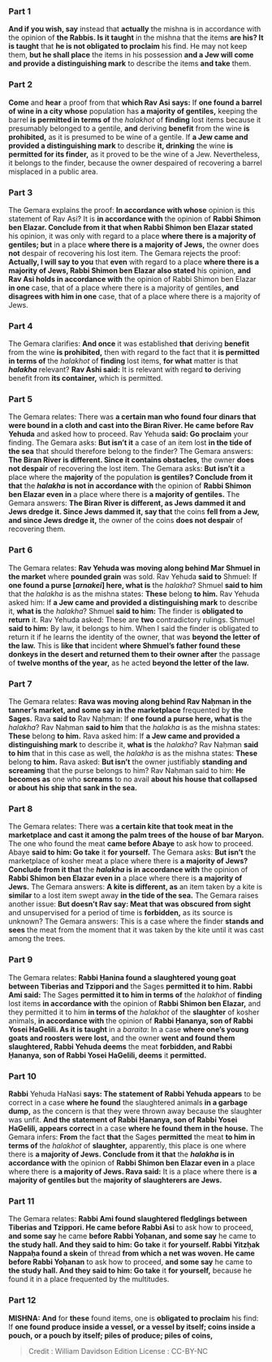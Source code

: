 
### Part 1
<b>And if you wish, say</b> instead that <b>actually</b> the mishna is in accordance with the opinion of <b>the Rabbis. Is it taught</b> in the mishna that the items <b>are his? It is taught</b> that <b>he is not obligated to proclaim</b> his find. He may not keep them, <b>but he shall place</b> the items in his possession <b>and a Jew will come and provide a distinguishing mark</b> to describe the items <b>and take</b> them.

### Part 2
<b>Come</b> and <b>hear</b> a proof from that <b>which Rav Asi says:</b> If <b>one found a barrel of wine in a city whose</b> population has <b>a majority of gentiles,</b> keeping the barrel <b>is permitted in terms of</b> the <i>halakhot</i> of <b>finding</b> lost items because it presumably belonged to a gentile, <b>and</b> deriving <b>benefit</b> from the wine <b>is prohibited,</b> as it is presumed to be wine of a gentile. If <b>a Jew came and provided a distinguishing mark</b> to describe <b>it, drinking</b> the wine <b>is permitted for its finder,</b> as it proved to be the wine of a Jew. Nevertheless, it belongs to the finder, because the owner despaired of recovering a barrel misplaced in a public area.

### Part 3
The Gemara explains the proof: <b>In accordance with whose</b> opinion is this statement of Rav Asi? It is <b>in accordance with</b> the opinion of <b>Rabbi Shimon ben Elazar. Conclude from it that when Rabbi Shimon ben Elazar stated</b> his opinion, it was only with regard to a place <b>where there is a majority of gentiles; but</b> in a place <b>where there is a majority of Jews,</b> the owner does <b>not</b> despair of recovering his lost item. The Gemara rejects the proof: <b>Actually, I will say to you</b> that <b>even</b> with regard to a place <b>where there is a majority of Jews, Rabbi Shimon ben Elazar also stated</b> his opinion, <b>and Rav Asi holds in accordance with</b> the opinion of Rabbi Shimon ben Elazar <b>in one</b> case, that of a place where there is a majority of gentiles, <b>and disagrees with him in one</b> case, that of a place where there is a majority of Jews.

### Part 4
The Gemara clarifies: <b>And once</b> it was established <b>that</b> deriving <b>benefit</b> from the wine <b>is prohibited,</b> then with regard to the fact that it <b>is permitted in terms of</b> the <i>halakhot</i> of <b>finding</b> lost items, <b>for what</b> matter is that <b><i>halakha</i></b> relevant? <b>Rav Ashi said:</b> It is relevant with regard <b>to</b> deriving benefit from <b>its container,</b> which is permitted.

### Part 5
The Gemara relates: There was <b>a certain man who found four dinars that were bound in a cloth and cast into the Biran River. He came before Rav Yehuda</b> and asked how to proceed. Rav Yehuda <b>said: Go proclaim</b> your finding. The Gemara asks: <b>But isn’t it</b> a case of an item lost <b>in the tide of the sea</b> that should therefore belong to the finder? The Gemara answers: <b>The Biran River is different. Since it contains obstacles,</b> the owner <b>does not despair</b> of recovering the lost item. The Gemara asks: <b>But isn’t it</b> a place where the <b>majority</b> of the population <b>is gentiles? Conclude from it that</b> the <b><i>halakha</i> is not in accordance with</b> the opinion of <b>Rabbi Shimon ben Elazar even in</b> a place where there is <b>a majority of gentiles.</b> The Gemara answers: <b>The Biran River is different, as Jews dammed it and Jews dredge it. Since Jews dammed it, say that</b> the coins <b>fell from a Jew, and since Jews dredge it,</b> the owner of the coins <b>does not despair</b> of recovering them.

### Part 6
The Gemara relates: <b>Rav Yehuda was moving along behind Mar Shmuel in the market</b> where <b>pounded grain</b> was sold. Rav Yehuda <b>said to</b> Shmuel: If <b>one found a purse [<i>arnakei</i>] here, what is</b> the <i>halakha</i>? Shmuel <b>said to him</b> that the <i>halakha</i> is as the mishna states: <b>These</b> belong <b>to him.</b> Rav Yehuda asked him: If <b>a Jew came and provided a distinguishing mark</b> to describe it, <b>what is</b> the <i>halakha</i>? Shmuel <b>said to him:</b> The finder is <b>obligated to return</b> it. Rav Yehuda asked: These are <b>two</b> contradictory rulings. Shmuel <b>said to him:</b> By law, it belongs to him. When I said the finder is obligated to return it if he learns the identity of the owner, that was <b>beyond the letter of the law.</b> This is <b>like that</b> incident <b>where Shmuel’s father found these donkeys in the desert and returned them to their owner after</b> the passage of <b>twelve months of the year,</b> as he acted <b>beyond the letter of the law.</b>

### Part 7
The Gemara relates: <b>Rava was moving along behind Rav Naḥman in the tanner’s market, and some say in the marketplace</b> frequented by <b>the Sages.</b> Rava <b>said to</b> Rav Naḥman: If <b>one found a purse here, what is</b> the <i>halakha</i>? Rav Naḥman <b>said to him</b> that the <i>halakha</i> is as the mishna states: <b>These</b> belong <b>to him.</b> Rava asked him: If <b>a Jew came and provided a distinguishing mark</b> to describe it, <b>what is</b> the <i>halakha</i>? Rav Naḥman <b>said to him</b> that in this case as well, the <i>halakha</i> is as the mishna states: <b>These</b> belong <b>to him.</b> Rava asked: <b>But isn’t</b> the owner justifiably <b>standing and screaming</b> that the purse belongs to him? Rav Naḥman said to him: <b>He becomes as</b> one who <b>screams</b> to no avail <b>about his house that collapsed or about his ship that sank in the sea.</b>

### Part 8
The Gemara relates: There was <b>a certain kite that took meat in the marketplace and cast it among the palm trees of the house of bar Maryon.</b> The one who found the meat <b>came before Abaye</b> to ask how to proceed. Abaye <b>said to him: Go take</b> it <b>for yourself.</b> The Gemara asks: <b>But isn’t</b> the marketplace of kosher meat a place where there is <b>a majority of Jews? Conclude from it that</b> the <b><i>halakha</i> is in accordance with</b> the opinion of <b>Rabbi Shimon ben Elazar even in</b> a place where there is <b>a majority of Jews.</b> The Gemara answers: <b>A kite is different, as</b> an item taken by a kite is <b>similar</b> to a lost item swept away <b>in the tide of the sea.</b> The Gemara raises another issue: <b>But doesn’t Rav say: Meat that was obscured from sight</b> and unsupervised for a period of time is <b>forbidden,</b> as its source is unknown? The Gemara answers: This is a case where the finder <b>stands and sees</b> the meat from the moment that it was taken by the kite until it was cast among the trees.

### Part 9
The Gemara relates: <b>Rabbi Ḥanina found a slaughtered young goat between Tiberias and Tzippori and</b> the Sages <b>permitted it to him. Rabbi Ami said:</b> The Sages <b>permitted it to him in terms of</b> the <i>halakhot</i> of <b>finding</b> lost items <b>in accordance with</b> the opinion of <b>Rabbi Shimon ben Elazar,</b> and they permitted it to him <b>in terms of</b> the <i>halakhot</i> of the <b>slaughter</b> of kosher animals, <b>in accordance with</b> the opinion of <b>Rabbi Ḥananya, son of Rabbi Yosei HaGelili. As it is taught</b> in a <i>baraita</i>: In a case <b>where one’s young goats and roosters were lost,</b> and the owner <b>went and found them slaughtered, Rabbi Yehuda deems</b> the meat <b>forbidden, and Rabbi Ḥananya, son of Rabbi Yosei HaGelili, deems</b> it <b>permitted.</b>

### Part 10
<b>Rabbi</b> Yehuda HaNasi <b>says: The statement of Rabbi Yehuda appears</b> to be correct in a case <b>where he found</b> the slaughtered animals <b>in a garbage dump,</b> as the concern is that they were thrown away because the slaughter was unfit. <b>And the statement of Rabbi Ḥananya, son of Rabbi Yosei HaGelili, appears correct</b> in a case <b>where he found them in the house.</b> The Gemara infers: <b>From</b> the fact <b>that</b> the Sages <b>permitted</b> the meat <b>to him in terms of</b> the <i>halakhot</i> of <b>slaughter,</b> apparently, this place is one where there is <b>a majority of Jews. Conclude from it that</b> the <b><i>halakha</i> is in accordance with</b> the opinion of <b>Rabbi Shimon ben Elazar even in</b> a place where there is <b>a majority of Jews. Rava said:</b> It is a place where there is <b>a majority of gentiles but</b> the <b>majority of slaughterers are Jews.</b>

### Part 11
The Gemara relates: <b>Rabbi Ami found slaughtered fledglings between Tiberias and Tzippori. He came before Rabbi Asi</b> to ask how to proceed, <b>and some say</b> he came <b>before Rabbi Yoḥanan, and some say</b> he came to <b>the study hall. And they said to him: Go take</b> it <b>for yourself. Rabbi Yitzḥak Nappaḥa found a skein</b> of thread <b>from which a net was woven. He came before Rabbi Yoḥanan</b> to ask how to proceed, <b>and some say</b> he came to <b>the study hall. And they said to him: Go take</b> it <b>for yourself,</b> because he found it in a place frequented by the multitudes.

### Part 12
<strong>MISHNA:</strong> <b>And</b> for <b>these</b> found items, one is <b>obligated to proclaim</b> his find: If <b>one found produce inside a vessel, or a vessel by itself; coins inside a pouch, or a pouch by itself; piles of produce; piles of coins,</b>

>Credit : William Davidson Edition
>License : CC-BY-NC